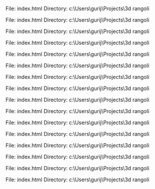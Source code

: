 File: index.html
Directory: c:\Users\gurij\Projects\3d rangoli

File: index.html
Directory: c:\Users\gurij\Projects\3d rangoli

File: index.html
Directory: c:\Users\gurij\Projects\3d rangoli

File: index.html
Directory: c:\Users\gurij\Projects\3d rangoli

File: index.html
Directory: c:\Users\gurij\Projects\3d rangoli

File: index.html
Directory: c:\Users\gurij\Projects\3d rangoli

File: index.html
Directory: c:\Users\gurij\Projects\3d rangoli

File: index.html
Directory: c:\Users\gurij\Projects\3d rangoli

File: index.html
Directory: c:\Users\gurij\Projects\3d rangoli

File: index.html
Directory: c:\Users\gurij\Projects\3d rangoli

File: index.html
Directory: c:\Users\gurij\Projects\3d rangoli

File: index.html
Directory: c:\Users\gurij\Projects\3d rangoli

File: index.html
Directory: c:\Users\gurij\Projects\3d rangoli

File: index.html
Directory: c:\Users\gurij\Projects\3d rangoli

File: index.html
Directory: c:\Users\gurij\Projects\3d rangoli

File: index.html
Directory: c:\Users\gurij\Projects\3d rangoli

